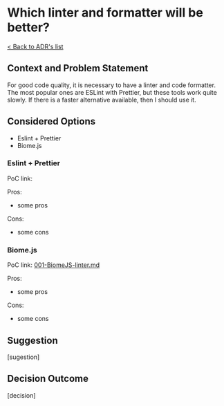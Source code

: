 # Which linter and formatter will be better?
[< Back to ADR's list](README.md)

## Context and  Problem Statement
For good code quality, it is necessary to have a linter and code formatter. The most popular ones are ESLint with Prettier, but these tools work quite slowly. If there is a faster alternative available, then I should use it.

## Considered Options
- Eslint + Prettier
- Biome.js

### Eslint + Prettier 
PoC link: 

Pros:
- some pros

Cons:
- some cons

### Biome.js
PoC link: [001-BiomeJS-linter.md](../PoC/001-BiomeJS-linter.md)

Pros:
- some pros

Cons:
- some cons

## Suggestion
[sugestion]

## Decision Outcome
[decision]